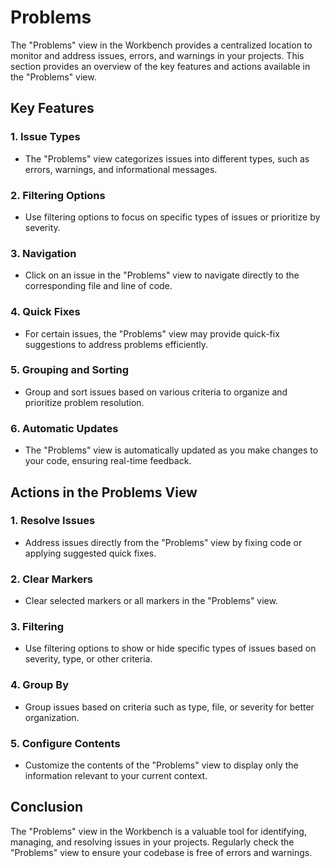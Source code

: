 # Problems

The "Problems" view in the Workbench provides a centralized location to monitor and address issues, errors, and warnings in your projects. This section provides an overview of the key features and actions available in the "Problems" view.

## Key Features

### 1. **Issue Types**

- The "Problems" view categorizes issues into different types, such as errors, warnings, and informational messages.

### 2. **Filtering Options**

- Use filtering options to focus on specific types of issues or prioritize by severity.

### 3. **Navigation**

- Click on an issue in the "Problems" view to navigate directly to the corresponding file and line of code.

### 4. **Quick Fixes**

- For certain issues, the "Problems" view may provide quick-fix suggestions to address problems efficiently.

### 5. **Grouping and Sorting**

- Group and sort issues based on various criteria to organize and prioritize problem resolution.

### 6. **Automatic Updates**

- The "Problems" view is automatically updated as you make changes to your code, ensuring real-time feedback.

## Actions in the Problems View

### 1. **Resolve Issues**

- Address issues directly from the "Problems" view by fixing code or applying suggested quick fixes.

### 2. **Clear Markers**

- Clear selected markers or all markers in the "Problems" view.

### 3. **Filtering**

- Use filtering options to show or hide specific types of issues based on severity, type, or other criteria.

### 4. **Group By**

- Group issues based on criteria such as type, file, or severity for better organization.

### 5. **Configure Contents**

- Customize the contents of the "Problems" view to display only the information relevant to your current context.

## Conclusion

The "Problems" view in the Workbench is a valuable tool for identifying, managing, and resolving issues in your projects. Regularly check the "Problems" view to ensure your codebase is free of errors and warnings.

